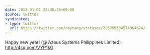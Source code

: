 ```yaml
---
date: 2013-01-01 23:40:36+00:00
source: twitter
syndicated:
- type: twitter
  url: https://twitter.com/roytang/statuses/286255634574364674/
---
```


Happy new year! (@ Azeus Systems Philippines Limited) http://4sq.com/VYP1kG